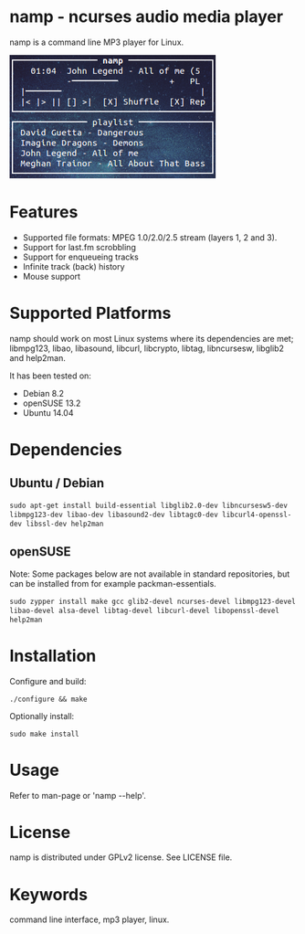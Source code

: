 namp - ncurses audio media player
=================================
namp is a command line MP3 player for Linux. 

![namp screenshot](/doc/namp-screenshot.png)

Features
========
- Supported file formats: MPEG 1.0/2.0/2.5 stream (layers 1, 2 and 3).
- Support for last.fm scrobbling
- Support for enqueueing tracks
- Infinite track (back) history
- Mouse support

Supported Platforms
===================
namp should work on most Linux systems where its dependencies are met;
libmpg123, libao, libasound, libcurl, libcrypto, libtag, libncursesw, libglib2 and help2man.

It has been tested on:
- Debian 8.2
- openSUSE 13.2
- Ubuntu 14.04

Dependencies
============

Ubuntu / Debian
---------------

    sudo apt-get install build-essential libglib2.0-dev libncursesw5-dev libmpg123-dev libao-dev libasound2-dev libtagc0-dev libcurl4-openssl-dev libssl-dev help2man

openSUSE
--------
Note: Some packages below are not available in standard repositories, but can be installed from for example packman-essentials.

    sudo zypper install make gcc glib2-devel ncurses-devel libmpg123-devel libao-devel alsa-devel libtag-devel libcurl-devel libopenssl-devel help2man

Installation
============
Configure and build:

    ./configure && make

Optionally install:

    sudo make install

Usage
=====
Refer to man-page or 'namp --help'.

License
=======
namp is distributed under GPLv2 license. See LICENSE file.

Keywords
========
command line interface, mp3 player, linux.

